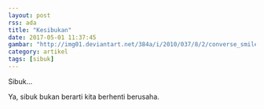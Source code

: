 ```yaml
---
layout: post
rss: ada
title: "Kesibukan"
date: 2017-05-01 11:37:45
gambar: "http://img01.deviantart.net/384a/i/2010/037/8/2/converse_smile_by_choifreako.jpg"
category: artikel
tags: [sibuk]
---
```







Sibuk...

Ya, sibuk bukan berarti kita berhenti berusaha.